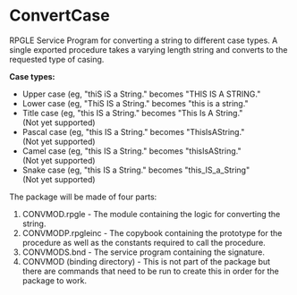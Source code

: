 # ConvertCase
RPGLE Service Program for converting a string to different case types. A single exported procedure takes a varying length string and converts to the requested type of casing.

<b>Case types:</b>
<ul>
  <li>Upper case (eg, "thiS iS a String." becomes "THIS IS A STRING."</li>
  <li>Lower case (eg, "ThiS IS a String." becomes "this is a string."</li>
  <li>Title case (eg, "this IS a String." becomes "This Is A String."</li> (Not yet supported)
  <li>Pascal case (eg, "this IS a String." becomes "ThisIsAString."</li> (Not yet supported)
  <li>Camel case (eg, "this IS a String." becomes "thisIsAString."</li> (Not yet supported)
  <li>Snake case (eg, "this IS a String." becomes "this_IS_a_String"</li> (Not yet supported)
</ul>

The package will be made of four parts:
<ol>
  <li>CONVMOD.rpgle - The module containing the logic for converting the string.</li>
  <li>CONVMODP.rpgleinc - The copybook containing the prototype for the procedure as well as the constants required to call the procedure.</li>
  <li>CONVMODS.bnd - The service program containing the signature.</li>
  <li>CONVMOD (binding directory) - This is not part of the package but there are commands that need to be run to create this in order for the package to work.</li>
</ol>
